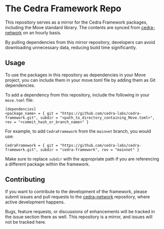 # The Cedra Framework Repo

This repository serves as a mirror for the Cedra Framework packages, including the Move standard library. The contents are synced from [cedra-network](https://github.com/cedra-labs/cedra) on an hourly basis.

By pulling dependencies from this mirror repository, developers can avoid downloading unnecessary data, reducing build time significantly.

## Usage
To use the packages in this repository as dependencies in your Move project, you can include them in your move.toml file by adding them as Git dependencies.

To add a dependency from this repository, include the following in your `move.toml` file:
```
[dependencies]
<package_name> = { git = "https://github.com/cedra-labs/cedra-framework.git", subdir = "<path_to_directory_containing_Move.toml>", rev = "<commit_hash_or_branch_name>" }
```
For example, to add `CedraFramework` from the `mainnet` branch, you would use:
```
CedraFramework = { git = "https://github.com/cedra-labs/cedra-framework.git", subdir = "cedra-framework", rev = "mainnet" }
```
Make sure to replace `subdir` with the appropriate path if you are referencing a different package within the framework.

## Contributing
If you want to contribute to the development of the framework, please submit issues and pull requests to the [cedra-network](https://github.com/cedra-labs/cedra) repository, where active development happens.

Bugs, feature requests, or discussions of enhancements will be tracked in the issue section there as well. This repository is a mirror, and issues will not be tracked here.

